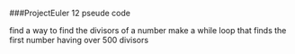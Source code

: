 ###ProjectEuler 12 pseude code

find a way to find the divisors of a number
make a while loop that finds the first number having over 500 divisors